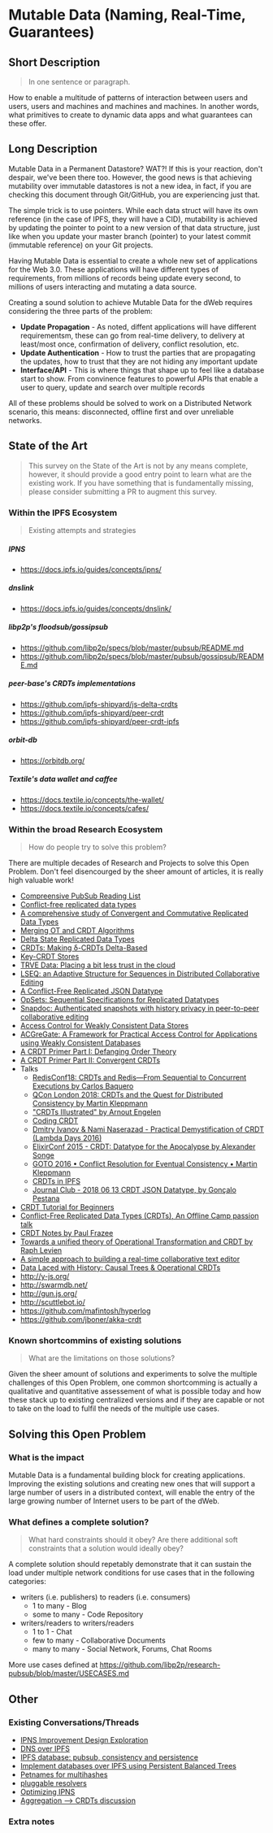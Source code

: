 # Mutable Data (Naming, Real-Time, Guarantees)

## Short Description
> In one sentence or paragraph.

How to enable a multitude of patterns of interaction between users and users, users and machines and machines and machines. In another words, what primitives to create to dynamic data apps and what guarantees can these offer.

## Long Description

Mutable Data in a Permanent Datastore? WAT?! If this is your reaction, don't despair, we've been there too. However, the good news is that achieving mutability over immutable datastores is not a new idea, in fact, if you are checking this document through Git/GitHub, you are experiencing just that.

The simple trick is to use pointers. While each data struct will have its own reference (in the case of IPFS, they will have a CID), mutability is achieved by updating the pointer to point to a new version of that data structure, just like when you update your master branch (pointer) to your latest commit (immutable reference) on your Git projects.

Having Mutable Data is essential to create a whole new set of applications for the Web 3.0. These applications will have different types of requirements, from millions of records being update every second, to millions of users interacting and mutating a data source.

Creating a sound solution to achieve Mutable Data for the dWeb requires considering the three parts of the problem:

- **Update Propagation** - As noted, diffent applications will have different requirementsm, these can go from real-time delivery, to delivery at least/most once, confirmation of delivery, conflict resolution, etc.
- **Update Authentication** - How to trust the parties that are propagating the updates, how to trust that they are not hiding any important update
- **Interface/API** - This is where things that shape up to feel like a database start to show. From convinence features to powerful APIs that enable a user to query, update and search over multiple records

All of these problems should be solved to work on a Distributed Network scenario, this means: disconnected, offline first and over unreliable networks.

## State of the Art

> This survey on the State of the Art is not by any means complete, however, it should provide a good entry point to learn what are the existing work. If you have something that is fundamentally missing, please consider submitting a PR to augment this survey. 

### Within the IPFS Ecosystem
> Existing attempts and strategies

##### IPNS

- https://docs.ipfs.io/guides/concepts/ipns/

##### dnslink

- https://docs.ipfs.io/guides/concepts/dnslink/

##### libp2p's floodsub/gossipsub

- https://github.com/libp2p/specs/blob/master/pubsub/README.md
- https://github.com/libp2p/specs/blob/master/pubsub/gossipsub/README.md

##### peer-base's CRDTs implementations

- https://github.com/ipfs-shipyard/js-delta-crdts
- https://github.com/ipfs-shipyard/peer-crdt 
- https://github.com/ipfs-shipyard/peer-crdt-ipfs

##### orbit-db

- https://orbitdb.org/

##### Textile's data wallet and caffee 

- https://docs.textile.io/concepts/the-wallet/
- https://docs.textile.io/concepts/cafes/

### Within the broad Research Ecosystem
> How do people try to solve this problem?

There are multiple decades of Research and Projects to solve this Open Problem. Don't feel disencourged by the sheer amount of articles, it is really high valuable work!

- [Compreensive PubSub Reading List](https://ipfs.io/ipfs/QmNinWNHd287finciBwbgovkAqEBQKvnys1W26sY8uupc5/pubsub%20reading%20list.pdf)
- [Conflict-free replicated data types](https://scholar.google.pt/citations?view_op=view_citation&hl=en&user=NAUDTpMAAAAJ&citation_for_view=NAUDTpMAAAAJ:M3ejUd6NZC8C)
- [A comprehensive study of Convergent and Commutative Replicated Data Types](http://hal.upmc.fr/inria-00555588/document)
- [Merging OT and CRDT Algorithms](http://dl.acm.org/citation.cfm?id=2596636)
- [Delta State Replicated Data Types](https://arxiv.org/abs/1603.01529)
- [CRDTs: Making δ-CRDTs Delta-Based](http://novasys.di.fct.unl.pt/~alinde/publications/a12-van_der_linde.pdf)
- [Key-CRDT Stores](https://run.unl.pt/bitstream/10362/7802/1/Sousa_2012.pdf)
- [TRVE Data: Placing a bit less trust in the cloud](https://www.cl.cam.ac.uk/research/dtg/trve/)
- [LSEQ: an Adaptive Structure for Sequences in Distributed Collaborative Editing](https://hal.archives-ouvertes.fr/hal-00921633/document)
- [A Conflict-Free Replicated JSON Datatype](https://arxiv.org/pdf/1608.03960.pdf)
- [OpSets: Sequential Specifications for Replicated Datatypes](https://arxiv.org/abs/1805.04263)
- [Snapdoc: Authenticated snapshots with history privacy in peer-to-peer collaborative editing](https://martin.kleppmann.com/papers/snapdoc-pets19.pdf)
- [Access Control for Weakly Consistent Data Stores](http://www.complang.tuwien.ac.at/kps2015/proceedings/KPS_2015_submission_25.pdf)
- [ACGreGate: A Framework for Practical Access Control for Applications using Weakly Consistent Databases](https://arxiv.org/abs/1801.07005)
- [A CRDT Primer Part I: Defanging Order Theory](http://jtfmumm.com/blog/2015/11/17/crdt-primer-1-defanging-order-theory/)
- [A CRDT Primer Part II: Convergent CRDTs](http://jtfmumm.com/blog/2015/11/24/crdt-primer-2-convergent-crdts/)
- Talks
  - [RedisConf18: CRDTs and Redis—From Sequential to Concurrent Executions by Carlos Baquero](https://www.youtube.com/watch?v=ZoMIzBM0nf4)
  - [QCon London 2018: CRDTs and the Quest for Distributed Consistency by Martin Kleppmann](https://www.infoq.com/presentations/crdt-distributed-consistency)
  - ["CRDTs Illustrated" by Arnout Engelen](https://www.youtube.com/watch?v=9xFfOhasiOE)
  - [Coding CRDT](https://www.youtube.com/playlist?list=PLzUeAPxtWcqxBXjUelmcm5ORVjEpbUlHH)
  - [Dmitry Ivanov & Nami Naserazad - Practical Demystification of CRDT (Lambda Days 2016)](https://www.youtube.com/watch?v=PQzNW8uQ_Y4)
  - [ElixirConf 2015 - CRDT: Datatype for the Apocalypse by Alexander Songe](https://www.youtube.com/watch?v=txD1tfyIIvY)
  - [GOTO 2016 • Conflict Resolution for Eventual Consistency • Martin Kleppmann](https://www.youtube.com/watch?v=yCcWpzY8dIA)
  - [CRDTs in IPFS](https://www.youtube.com/watch?v=2VOF-Z-nLnQ)
  - [Journal Club - 2018 06 13 CRDT JSON Datatype, by Gonçalo Pestana](https://www.youtube.com/watch?v=TRvQzwDyVro)
- [CRDT Tutorial for Beginners](https://github.com/ljwagerfield/crdt)
- [Conflict-Free Replicated Data Types (CRDTs), An Offline Camp passion talk](https://medium.com/offline-camp/conflict-free-replicated-data-types-crdts-2c6ae67ab9a4#.duh4g0r9k)
- [CRDT Notes by Paul Frazee](https://github.com/pfrazee/crdt_notes)
- [Towards a unified theory of Operational Transformation and CRDT by Raph Levien](https://medium.com/@raphlinus/towards-a-unified-theory-of-operational-transformation-and-crdt-70485876f72f)
- [A simple approach to building a real-time collaborative text editor](http://digitalfreepen.com/2017/10/06/simple-real-time-collaborative-text-editor.html)
- [Data Laced with History: Causal Trees & Operational CRDTs](http://archagon.net/blog/2018/03/24/data-laced-with-history/)  
- http://y-js.org/
- http://swarmdb.net/
- http://gun.js.org/
- http://scuttlebot.io/
- https://github.com/mafintosh/hyperlog
- https://github.com/jboner/akka-crdt

### Known shortcommins of existing solutions
> What are the limitations on those solutions?

Given the sheer amount of solutions and experiments to solve the multiple challenges of this Open Problem, one common shortcomming is actually a qualitative and quantitative assessement of what is possible today and how these stack up to existing centralized versions and if they are capable or not to take on the load to fulfil the needs of the multiple use cases.

## Solving this Open Problem

### What is the impact

Mutable Data is a fundamental building block for creating applications. Improving the existing solutions and creating new ones that will support a large number of users in a distributed context, will enable the entry of the large growing number of Internet users to be part of the dWeb.

### What defines a complete solution?
> What hard constraints should it obey? Are there additional soft constraints that a solution would ideally obey?

A complete solution should repetably demonstrate that it can sustain the load under multiple network conditions for use cases that in the following categories:

- writers (i.e. publishers) to readers (i.e. consumers)
  - 1 to many - Blog
  - some to many - Code Repository
- writers/readers to writers/readers
  - 1 to 1 - Chat
  - few to many - Collaborative Documents
  - many to many - Social Network, Forums, Chat Rooms

More use cases defined at https://github.com/libp2p/research-pubsub/blob/master/USECASES.md

## Other

### Existing Conversations/Threads

- [IPNS Improvement Design Exploration](https://github.com/ipfs/notes/issues/260)
- [DNS over IPFS](https://github.com/ipfs/notes/issues/250)
- [IPFS database: pubsub, consistency and persistence](https://github.com/ipfs/notes/issues/244)
- [Implement databases over IPFS using Persistent Balanced Trees](https://github.com/ipfs/notes/issues/161)
- [Petnames for multihashes](https://github.com/ipfs/notes/issues/157)
- [pluggable resolvers](https://github.com/ipfs/notes/issues/127)
- [Optimizing IPNS](https://github.com/ipfs/notes/issues/109)
- [Aggregation --> CRDTs discussion](https://github.com/ipfs/notes/issues/40)

### Extra notes
